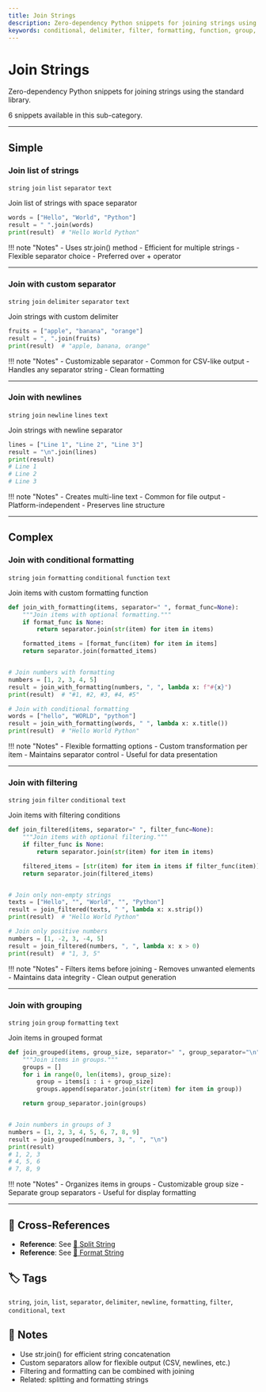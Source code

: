 ```yaml
---
title: Join Strings
description: Zero-dependency Python snippets for joining strings using the standard library.
keywords: conditional, delimiter, filter, formatting, function, group, join, lines, list, newline, separator, string, text
---
```


# Join Strings

Zero-dependency Python snippets for joining strings using the standard library.

6 snippets available in this sub-category.

---

## Simple

###  Join list of strings

`string` `join` `list` `separator` `text`

Join list of strings with space separator

```python
words = ["Hello", "World", "Python"]
result = " ".join(words)
print(result)  # "Hello World Python"
```

!!! note "Notes"
    - Uses str.join() method
    - Efficient for multiple strings
    - Flexible separator choice
    - Preferred over + operator

<hr class="snippet-divider">

### Join with custom separator

`string` `join` `delimiter` `separator` `text`

Join strings with custom delimiter

```python
fruits = ["apple", "banana", "orange"]
result = ", ".join(fruits)
print(result)  # "apple, banana, orange"
```

!!! note "Notes"
    - Customizable separator
    - Common for CSV-like output
    - Handles any separator string
    - Clean formatting

<hr class="snippet-divider">

### Join with newlines

`string` `join` `newline` `lines` `text`

Join strings with newline separator

```python
lines = ["Line 1", "Line 2", "Line 3"]
result = "\n".join(lines)
print(result)
# Line 1
# Line 2
# Line 3
```

!!! note "Notes"
    - Creates multi-line text
    - Common for file output
    - Platform-independent
    - Preserves line structure

<hr class="snippet-divider">

## Complex

###  Join with conditional formatting

`string` `join` `formatting` `conditional` `function` `text`

Join items with custom formatting function

```python
def join_with_formatting(items, separator=" ", format_func=None):
    """Join items with optional formatting."""
    if format_func is None:
        return separator.join(str(item) for item in items)

    formatted_items = [format_func(item) for item in items]
    return separator.join(formatted_items)


# Join numbers with formatting
numbers = [1, 2, 3, 4, 5]
result = join_with_formatting(numbers, ", ", lambda x: f"#{x}")
print(result)  # "#1, #2, #3, #4, #5"

# Join with conditional formatting
words = ["hello", "WORLD", "python"]
result = join_with_formatting(words, " ", lambda x: x.title())
print(result)  # "Hello World Python"
```

!!! note "Notes"
    - Flexible formatting options
    - Custom transformation per item
    - Maintains separator control
    - Useful for data presentation

<hr class="snippet-divider">

### Join with filtering

`string` `join` `filter` `conditional` `text`

Join items with filtering conditions

```python
def join_filtered(items, separator=" ", filter_func=None):
    """Join items with optional filtering."""
    if filter_func is None:
        return separator.join(str(item) for item in items)

    filtered_items = [str(item) for item in items if filter_func(item)]
    return separator.join(filtered_items)


# Join only non-empty strings
texts = ["Hello", "", "World", "", "Python"]
result = join_filtered(texts, " ", lambda x: x.strip())
print(result)  # "Hello World Python"

# Join only positive numbers
numbers = [1, -2, 3, -4, 5]
result = join_filtered(numbers, ", ", lambda x: x > 0)
print(result)  # "1, 3, 5"
```

!!! note "Notes"
    - Filters items before joining
    - Removes unwanted elements
    - Maintains data integrity
    - Clean output generation

<hr class="snippet-divider">

### Join with grouping

`string` `join` `group` `formatting` `text`

Join items in grouped format

```python
def join_grouped(items, group_size, separator=" ", group_separator="\n"):
    """Join items in groups."""
    groups = []
    for i in range(0, len(items), group_size):
        group = items[i : i + group_size]
        groups.append(separator.join(str(item) for item in group))

    return group_separator.join(groups)


# Join numbers in groups of 3
numbers = [1, 2, 3, 4, 5, 6, 7, 8, 9]
result = join_grouped(numbers, 3, ", ", "\n")
print(result)
# 1, 2, 3
# 4, 5, 6
# 7, 8, 9
```

!!! note "Notes"
    - Organizes items in groups
    - Customizable group size
    - Separate group separators
    - Useful for display formatting

<hr class="snippet-divider">

## 🔗 Cross-References

- **Reference**: See [📂 Split String](./split_string.md)
- **Reference**: See [📂 Format String](./format_string.md)

## 🏷️ Tags

`string`, `join`, `list`, `separator`, `delimiter`, `newline`, `formatting`, `filter`, `conditional`, `text`

## 📝 Notes

- Use str.join() for efficient string concatenation
- Custom separators allow for flexible output (CSV, newlines, etc.)
- Filtering and formatting can be combined with joining
- Related: splitting and formatting strings
